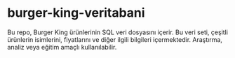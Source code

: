 # burger-king-veritabani
Bu repo, Burger King ürünlerinin SQL veri dosyasını içerir. Bu veri seti, çeşitli ürünlerin isimlerini, fiyatlarını ve diğer ilgili bilgileri içermektedir. Araştırma, analiz veya eğitim amaçlı kullanılabilir.
